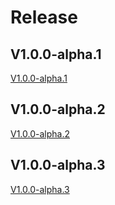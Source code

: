 # Release

## V1.0.0-alpha.1
[V1.0.0-alpha.1](https://github.com/nixon42/rtnet-app-p-release/raw/main/apk/v1.0.0-alpha.1/app-release.apk)

## V1.0.0-alpha.2
[V1.0.0-alpha.2](https://github.com/nixon42/rtnet-app-p-release/raw/main/apk/v1.0.0-alpha.2/app-release.apk)

## V1.0.0-alpha.3
[V1.0.0-alpha.3](https://github.com/nixon42/rtnet-app-p-release/raw/main/apk/v1.0.0-alpha.3/app-release.apk)